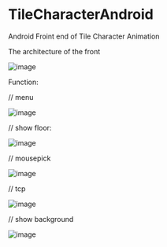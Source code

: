 # TileCharacterAndroid
 Android Froint end of Tile Character Animation
 
 The architecture of the front

![image](https://github.com/Kususumu/TileCharacterAndroid/doc/MobileFront.png)
 
 Function:
 
 // menu
 
 ![image](https://github.com/Kususumu/TileCharacterAndroid/doc/menu.png)
 
 // show floor:
 
 ![image](https://github.com/Kususumu/TileAnimationAndroid/doc/floor.png)
 
 // mousepick
 
 ![image](https://github.com/Kususumu/TileAnimationAndroid/doc/mousepick.png)
 
 // tcp
 
 ![image](https://github.com/Kususumu/TileAnimationAndroid/doc/tcp.png)
 
 // show background
 
 ![image](https://github.com/Kususumu/TileAnimationAndroid/doc/background.png)
 
